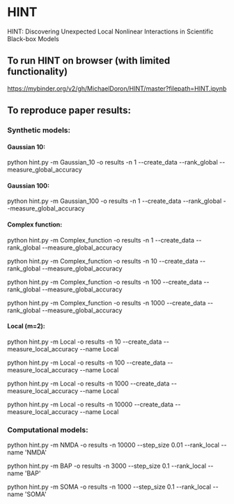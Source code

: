 # HINT
HINT: Discovering Unexpected Local Nonlinear Interactions in Scientific Black-box Models

## To run HINT on browser (with limited functionality)
https://mybinder.org/v2/gh/MichaelDoron/HINT/master?filepath=HINT.ipynb

## To reproduce paper results:

### Synthetic models:

#### Gaussian 10:

python hint.py -m Gaussian_10 -o results -n 1 --create_data --rank_global --measure_global_accuracy


#### Gaussian 100:

python hint.py -m Gaussian_100 -o results -n 1 --create_data --rank_global --measure_global_accuracy


#### Complex function:

python hint.py -m Complex_function -o results -n 1 --create_data --rank_global --measure_global_accuracy

python hint.py -m Complex_function -o results -n 10 --create_data --rank_global --measure_global_accuracy

python hint.py -m Complex_function -o results -n 100 --create_data --rank_global --measure_global_accuracy

python hint.py -m Complex_function -o results -n 1000 --create_data --rank_global --measure_global_accuracy



#### Local (m=2):


python hint.py -m Local -o results -n 10 --create_data --measure_local_accuracy --name Local

python hint.py -m Local -o results -n 100 --create_data --measure_local_accuracy --name Local

python hint.py -m Local -o results -n 1000 --create_data --measure_local_accuracy --name Local

python hint.py -m Local -o results -n 10000 --create_data --measure_local_accuracy --name Local



###  Computational models:



python hint.py -m NMDA -o results -n 10000 --step_size 0.01 --rank_local --name 'NMDA'

python hint.py -m BAP -o results -n 3000 --step_size 0.1 --rank_local --name 'BAP'

python hint.py -m SOMA -o results -n 1000 --step_size 0.1 --rank_local --name 'SOMA'


